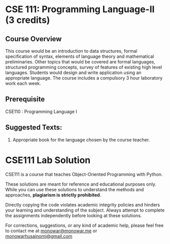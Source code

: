 # CSE 111: Programming Language-II (3 credits)
## Course Overview 
This course would be an introduction to data structures, formal specification of syntax, elements of language theory and mathematical preliminaries. Other topics that would be covered are formal languages, structured programming concepts, survey of features of existing high level languages. Students would design and write application using an appropriate language.
The course includes a compulsory 3 hour laboratory work each week.

## Prerequisite
CSE110 :  Programming Language I

## Suggested Texts:
1. Appropriate book for the language chosen by the course teacher.


# CSE111 Lab Solution 
CSE111 is a course that teaches Object-Oriented Programming with Python.

These solutions are meant for reference and educational purposes only. While you can use these solutions to understand the methods and approaches, **plagiarism is strictly prohibited**.

Directly copying the code violates academic integrity policies and hinders your learning and understanding of the subject. Always attempt to complete the assignments independently before looking at these solutions.

For corrections, suggestions, or any kind of academic help, please feel free to contact me at monowar@monowar.me or monowarhusainomi@gmail.com
